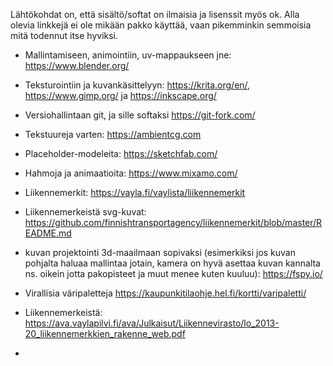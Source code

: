 Lähtökohdat on, että sisältö/softat on ilmaisia ja lisenssit myös ok. Alla olevia linkkejä ei ole mikään pakko käyttää, vaan pikemminkin semmoisia mitä todennut itse hyviksi.

- Mallintamiseen, animointiin, uv-mappaukseen jne: https://www.blender.org/
- Teksturointiin ja kuvankäsittelyyn: https://krita.org/en/, https://www.gimp.org/ ja https://inkscape.org/
- Versiohallintaan git, ja sille softaksi https://git-fork.com/

- Tekstuureja varten: https://ambientcg.com
- Placeholder-modeleita: https://sketchfab.com/
- Hahmoja ja animaatioita: https://www.mixamo.com/
- Liikennemerkit: https://vayla.fi/vaylista/liikennemerkit
- Liikennemerkeistä svg-kuvat: https://github.com/finnishtransportagency/liikennemerkit/blob/master/README.md
- kuvan projektointi 3d-maailmaan sopivaksi (esimerkiksi jos kuvan pohjalta haluaa mallintaa jotain, kamera on hyvä asettaa kuvan kannalta ns. oikein jotta pakopisteet ja muut menee kuten kuuluu): https://fspy.io/
- Virallisia väripaletteja https://kaupunkitilaohje.hel.fi/kortti/varipaletti/
- Liikennemerkeistä: https://ava.vaylapilvi.fi/ava/Julkaisut/Liikennevirasto/lo_2013-20_liikennemerkkien_rakenne_web.pdf
-

